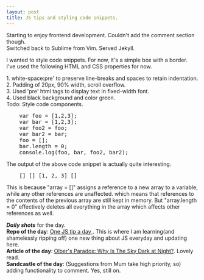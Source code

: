```yaml
---
layout: post
title: JS tips and styling code snippets.
---
```


Starting to enjoy frontend development. Couldn't add the comment section though. <br>
Switched back to Sublime from Vim. Served Jekyll.

I wanted to style code snippets. For now, it's a simple box with a border. <br>
I've used the following HTML and CSS properties for now. <br>

<div class="bullet_numbers">
	1.	white-space:pre' to preserve line-breaks and spaces to retain indentation. <br>
	2. 	Padding of 20px, 90% width, scroll overflow. <br>
	3.	Used 'pre' html tags to display text in fixed-width font. <br>
	4.  Used black background and color green. <br> 
</div>
Todo: Style code components.

<pre class="code_snippet">
	var foo = [1,2,3];
	var bar = [1,2,3];
	var foo2 = foo;
	var bar2 = bar;
	foo = [];
	bar.length = 0;
	console.log(foo, bar, foo2, bar2);
</pre>

The output of the above code snippet is actually quite interesting. 

<pre class="code_snippet">
	[] [] [1, 2, 3] []
</pre>

This is because "array = []" assigns a reference to a new array to a variable, while any other references are unaffected. which means that references to the contents of the previous array are still kept in memory. But "array.length = 0" effectively deletes all everything in the array which affects other references as well. 

 
<b><i>Daily shots</i></b> for the day.<br>
<b>Repo of the day</b>: <a href="https://github.com/loverajoel/jstips"> One JS tip a day </a>. This is where I am learning(and shamelessly ripping off) one new thing about JS everyday and updating here. <br>
<b>Article of the day</b>: <a href="http://www.amnh.org/education/resources/rfl/web/essaybooks/cosmic/cs_paradox.html">Olber's Paradox: Why Is The Sky Dark at Night?</a>. Lovely read.<br>
<b>Sandcastle of the day</b>: (Suggestions from Mum take high priority, so) adding functionality to comment. Yes, still on. <br>



